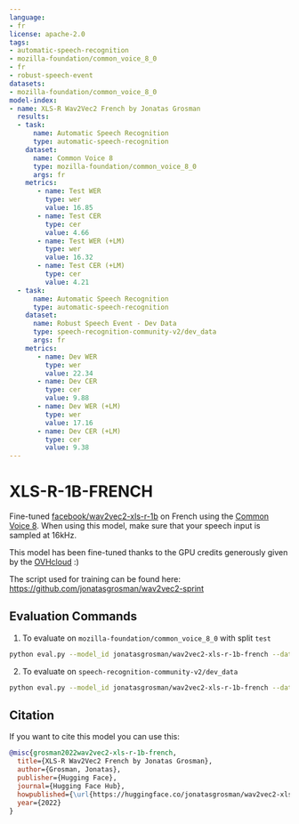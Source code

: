 ```yaml
---
language:
- fr
license: apache-2.0
tags:
- automatic-speech-recognition
- mozilla-foundation/common_voice_8_0
- fr
- robust-speech-event
datasets:
- mozilla-foundation/common_voice_8_0
model-index:
- name: XLS-R Wav2Vec2 French by Jonatas Grosman
  results:
  - task: 
      name: Automatic Speech Recognition 
      type: automatic-speech-recognition
    dataset:
      name: Common Voice 8
      type: mozilla-foundation/common_voice_8_0
      args: fr
    metrics:
       - name: Test WER
         type: wer
         value: 16.85
       - name: Test CER
         type: cer
         value: 4.66
       - name: Test WER (+LM)
         type: wer
         value: 16.32
       - name: Test CER (+LM)
         type: cer
         value: 4.21
  - task: 
      name: Automatic Speech Recognition
      type: automatic-speech-recognition
    dataset:
      name: Robust Speech Event - Dev Data
      type: speech-recognition-community-v2/dev_data
      args: fr
    metrics:
       - name: Dev WER
         type: wer
         value: 22.34
       - name: Dev CER
         type: cer
         value: 9.88
       - name: Dev WER (+LM)
         type: wer
         value: 17.16
       - name: Dev CER (+LM)
         type: cer
         value: 9.38
---
```


# XLS-R-1B-FRENCH

Fine-tuned [facebook/wav2vec2-xls-r-1b](https://huggingface.co/facebook/wav2vec2-xls-r-1b) on French using the [Common Voice 8](https://huggingface.co/datasets/mozilla-foundation/common_voice_8_0).
When using this model, make sure that your speech input is sampled at 16kHz.

This model has been fine-tuned thanks to the GPU credits generously given by the [OVHcloud](https://www.ovhcloud.com/en/public-cloud/ai-training/) :)

The script used for training can be found here: https://github.com/jonatasgrosman/wav2vec2-sprint


## Evaluation Commands

1. To evaluate on `mozilla-foundation/common_voice_8_0` with split `test`

```bash
python eval.py --model_id jonatasgrosman/wav2vec2-xls-r-1b-french --dataset mozilla-foundation/common_voice_8_0 --config fr --split test
```

2. To evaluate on `speech-recognition-community-v2/dev_data`

```bash
python eval.py --model_id jonatasgrosman/wav2vec2-xls-r-1b-french --dataset speech-recognition-community-v2/dev_data --config fr --split validation --chunk_length_s 5.0 --stride_length_s 1.0
```

## Citation
If you want to cite this model you can use this:

```bibtex
@misc{grosman2022wav2vec2-xls-r-1b-french,
  title={XLS-R Wav2Vec2 French by Jonatas Grosman},
  author={Grosman, Jonatas},
  publisher={Hugging Face},
  journal={Hugging Face Hub},
  howpublished={\url{https://huggingface.co/jonatasgrosman/wav2vec2-xls-r-1b-french}},
  year={2022}
}
```
